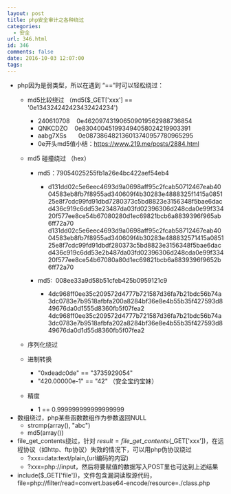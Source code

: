 ```yaml
---
layout: post
title: php安全审计之各种绕过
categories:
  - 安全
url: 346.html
id: 346
comments: false
date: 2016-10-03 12:07:00
tags:
---
```


*   php因为是弱类型，所以在遇到 “==”时可以轻松绕过：
    *   md5比较绕过 （md5($_GET\['xxx'\] == '0e134324242423432424234')
        *   240610708    0e462097431906509019562988736854
        *   QNKCDZO    0e830400451993494058024219903391
        *   aabg7XSs       0e087386482136013740957780965295
        *   0e开头md5值小结：https://www.219.me/posts/2884.html
    *   md5 碰撞绕过 （hex）
        *   md5：79054025255fb1a26e4bc422aef54eb4
            *   d131dd02c5e6eec4693d9a0698aff95c2fcab50712467eab4004583eb8fb7f8955ad340609f4b30283e4888325f1415a085125e8f7cdc99fd91dbd7280373c5bd8823e3156348f5bae6dacd436c919c6dd53e23487da03fd02396306d248cda0e99f33420f577ee8ce54b67080280d1ec69821bcb6a8839396f965ab6ff72a70
                d131dd02c5e6eec4693d9a0698aff95c2fcab58712467eab4004583eb8fb7f8955ad340609f4b30283e488832571415a085125e8f7cdc99fd91dbdf280373c5bd8823e3156348f5bae6dacd436c919c6dd53e2b487da03fd02396306d248cda0e99f33420f577ee8ce54b67080a80d1ec69821bcb6a8839396f9652b6ff72a70
                
        *   md5:  008ee33a9d58b51cfeb425b0959121c9
            *   4dc968ff0ee35c209572d4777b721587d36fa7b21bdc56b74a3dc0783e7b9518afbfa200a8284bf36e8e4b55b35f427593d849676da0d1555d8360fb5f07fea2
                4dc968ff0ee35c209572d4777b721587d36fa7b21bdc56b74a3dc0783e7b9518afbfa202a8284bf36e8e4b55b35f427593d849676da0d1d55d8360fb5f07fea2
                
    *   序列化绕过
    *   进制转换
        *   "0xdeadc0de" == "3735929054"
        *   "420.00000e-1" == "42" （安全宝约宝妹）
    *   精度
        *   1 == 0.999999999999999999
*   数组绕过，php某些函数数组作为参数返回NULL
    *   strcmp(array(), "abc")
    *   md5(array())
*   file\_get\_contents绕过，针对 $result=file\_get\_contents($_GET\['xxx'\])，在远程协议（如http、ftp协议）失效的情况下，可以用php伪协议绕过
    *   ?xxx=data:text/plain,(url编码的内容)
    *   ?xxx=php://input，然后将要赋值的数据写入POST里也可达到上述结果
*   include($_GET\['file'\])，文件包含漏洞读取源代码，file=php://filter/read=convert.base64-encode/resource=./class.php